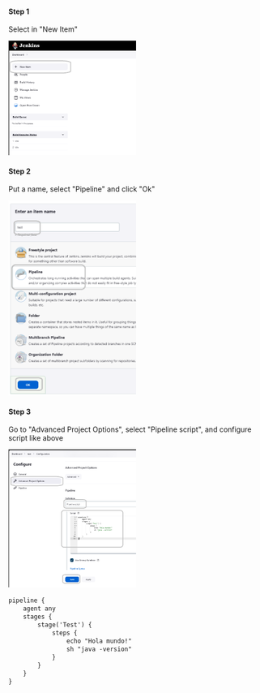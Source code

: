 
#### Step 1

Select in "New Item" 

<img style="margin-left: auto; margin-right: auto; width: 50%" src="../utils/assets/jenkins/step3/s3-1.png" style="width: 300px">

#### Step 2

Put a name, select "Pipeline" and click "Ok"

<img style="margin-left: auto; margin-right: auto; width: 50%" src="../utils/assets/jenkins/step3/s3-2.png" style="width: 300px">

#### Step 3

Go to "Advanced Project Options", select "Pipeline script", and configure script like above

<img style="margin-left: auto; margin-right: auto; width: 50%" src="../utils/assets/jenkins/step3/s3-3.png" style="width: 300px">

```
pipeline {
    agent any
    stages {
        stage('Test') {
            steps {
                echo "Hola mundo!"
                sh "java -version"
            }
        }
    }
}
```

